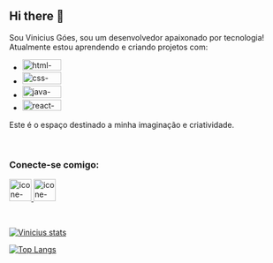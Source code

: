 ## Hi there 📝

Sou Vinicius Góes, sou um desenvolvedor apaixonado por tecnologia! Atualmente estou aprendendo e criando projetos com:
 - <img height="20px" width="70px" src="https://img.shields.io/badge/HTML5-E34F26?style=for-the-badge&logo=html5&logoColor=white" alt="html-logo" />
 
 - <img height="22px" width="70px" src="https://img.shields.io/badge/CSS3-1572B6?style=for-the-badge&logo=css3&logoColor=white" alt="css-logo" />

 - <img height="22px" width="70px" src="https://img.shields.io/badge/JavaScript-F7DF1E?style=for-the-badge&logo=javascript&logoColor=black" alt="java-logo" />

 - <img height="20px" width="70px" src="https://img.shields.io/badge/React-20232A?style=for-the-badge&logo=react&logoColor=61DAFB" alt="react-logo" />

Este é o espaço destinado a minha imaginação e criatividade.

<br>

### Conecte-se comigo:
<p>
<a href="https://www.instagram.com/o_vini95/">
<img aling="left" alt="icone-do-instagram" width="40px" src="https://img.icons8.com/?size=100&id=nj0Uj45LGUYh&format=png&color=000000" />  
</a
<a href="https://www.linkedin.com/in/vinicius-ferreira-445666347/">
<img aling="left" alt="icone-linkedin" width="40px" src="https://img.icons8.com/?size=100&id=13930&format=png&color=000000" />
</a>
</p>
<br>

[![Vinicius stats](https://github-readme-stats.vercel.app/api?username=euvini95)](https://github.com/anuraghazra/github-readme-stats)
<br>

[![Top Langs](https://github-readme-stats.vercel.app/api/top-langs/?username=euvini95)](https://github.com/anuraghazra/github-readme-stats)
